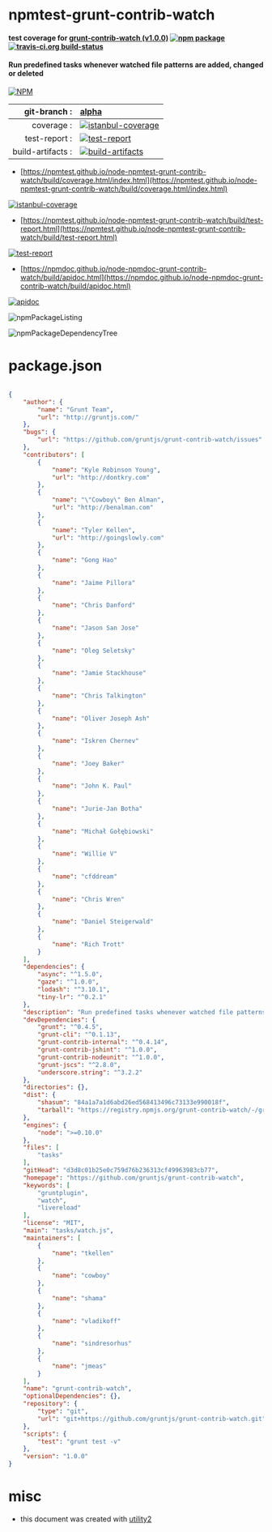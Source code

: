 # npmtest-grunt-contrib-watch

#### test coverage for  [grunt-contrib-watch (v1.0.0)](https://github.com/gruntjs/grunt-contrib-watch)  [![npm package](https://img.shields.io/npm/v/npmtest-grunt-contrib-watch.svg?style=flat-square)](https://www.npmjs.org/package/npmtest-grunt-contrib-watch) [![travis-ci.org build-status](https://api.travis-ci.org/npmtest/node-npmtest-grunt-contrib-watch.svg)](https://travis-ci.org/npmtest/node-npmtest-grunt-contrib-watch)

#### Run predefined tasks whenever watched file patterns are added, changed or deleted

[![NPM](https://nodei.co/npm/grunt-contrib-watch.png?downloads=true&downloadRank=true&stars=true)](https://www.npmjs.com/package/grunt-contrib-watch)

| git-branch : | [alpha](https://github.com/npmtest/node-npmtest-grunt-contrib-watch/tree/alpha)|
|--:|:--|
| coverage : | [![istanbul-coverage](https://npmtest.github.io/node-npmtest-grunt-contrib-watch/build/coverage.badge.svg)](https://npmtest.github.io/node-npmtest-grunt-contrib-watch/build/coverage.html/index.html)|
| test-report : | [![test-report](https://npmtest.github.io/node-npmtest-grunt-contrib-watch/build/test-report.badge.svg)](https://npmtest.github.io/node-npmtest-grunt-contrib-watch/build/test-report.html)|
| build-artifacts : | [![build-artifacts](https://npmtest.github.io/node-npmtest-grunt-contrib-watch/glyphicons_144_folder_open.png)](https://github.com/npmtest/node-npmtest-grunt-contrib-watch/tree/gh-pages/build)|

- [https://npmtest.github.io/node-npmtest-grunt-contrib-watch/build/coverage.html/index.html](https://npmtest.github.io/node-npmtest-grunt-contrib-watch/build/coverage.html/index.html)

[![istanbul-coverage](https://npmtest.github.io/node-npmtest-grunt-contrib-watch/build/screenCapture.buildCi.browser.%252Ftmp%252Fbuild%252Fcoverage.lib.html.png)](https://npmtest.github.io/node-npmtest-grunt-contrib-watch/build/coverage.html/index.html)

- [https://npmtest.github.io/node-npmtest-grunt-contrib-watch/build/test-report.html](https://npmtest.github.io/node-npmtest-grunt-contrib-watch/build/test-report.html)

[![test-report](https://npmtest.github.io/node-npmtest-grunt-contrib-watch/build/screenCapture.buildCi.browser.%252Ftmp%252Fbuild%252Ftest-report.html.png)](https://npmtest.github.io/node-npmtest-grunt-contrib-watch/build/test-report.html)

- [https://npmdoc.github.io/node-npmdoc-grunt-contrib-watch/build/apidoc.html](https://npmdoc.github.io/node-npmdoc-grunt-contrib-watch/build/apidoc.html)

[![apidoc](https://npmdoc.github.io/node-npmdoc-grunt-contrib-watch/build/screenCapture.buildCi.browser.%252Ftmp%252Fbuild%252Fapidoc.html.png)](https://npmdoc.github.io/node-npmdoc-grunt-contrib-watch/build/apidoc.html)

![npmPackageListing](https://npmtest.github.io/node-npmtest-grunt-contrib-watch/build/screenCapture.npmPackageListing.svg)

![npmPackageDependencyTree](https://npmtest.github.io/node-npmtest-grunt-contrib-watch/build/screenCapture.npmPackageDependencyTree.svg)



# package.json

```json

{
    "author": {
        "name": "Grunt Team",
        "url": "http://gruntjs.com/"
    },
    "bugs": {
        "url": "https://github.com/gruntjs/grunt-contrib-watch/issues"
    },
    "contributors": [
        {
            "name": "Kyle Robinson Young",
            "url": "http://dontkry.com"
        },
        {
            "name": "\"Cowboy\" Ben Alman",
            "url": "http://benalman.com"
        },
        {
            "name": "Tyler Kellen",
            "url": "http://goingslowly.com"
        },
        {
            "name": "Gong Hao"
        },
        {
            "name": "Jaime Pillora"
        },
        {
            "name": "Chris Danford"
        },
        {
            "name": "Jason San Jose"
        },
        {
            "name": "Oleg Seletsky"
        },
        {
            "name": "Jamie Stackhouse"
        },
        {
            "name": "Chris Talkington"
        },
        {
            "name": "Oliver Joseph Ash"
        },
        {
            "name": "Iskren Chernev"
        },
        {
            "name": "Joey Baker"
        },
        {
            "name": "John K. Paul"
        },
        {
            "name": "Jurie-Jan Botha"
        },
        {
            "name": "Michał Gołębiowski"
        },
        {
            "name": "Willie V"
        },
        {
            "name": "cfddream"
        },
        {
            "name": "Chris Wren"
        },
        {
            "name": "Daniel Steigerwald"
        },
        {
            "name": "Rich Trott"
        }
    ],
    "dependencies": {
        "async": "^1.5.0",
        "gaze": "^1.0.0",
        "lodash": "^3.10.1",
        "tiny-lr": "^0.2.1"
    },
    "description": "Run predefined tasks whenever watched file patterns are added, changed or deleted",
    "devDependencies": {
        "grunt": "^0.4.5",
        "grunt-cli": "^0.1.13",
        "grunt-contrib-internal": "^0.4.14",
        "grunt-contrib-jshint": "^1.0.0",
        "grunt-contrib-nodeunit": "^1.0.0",
        "grunt-jscs": "^2.8.0",
        "underscore.string": "^3.2.2"
    },
    "directories": {},
    "dist": {
        "shasum": "84a1a7a1d6abd26ed568413496c73133e990018f",
        "tarball": "https://registry.npmjs.org/grunt-contrib-watch/-/grunt-contrib-watch-1.0.0.tgz"
    },
    "engines": {
        "node": ">=0.10.0"
    },
    "files": [
        "tasks"
    ],
    "gitHead": "d3d8c01b25e0c759d76b236313cf49963983cb77",
    "homepage": "https://github.com/gruntjs/grunt-contrib-watch",
    "keywords": [
        "gruntplugin",
        "watch",
        "livereload"
    ],
    "license": "MIT",
    "main": "tasks/watch.js",
    "maintainers": [
        {
            "name": "tkellen"
        },
        {
            "name": "cowboy"
        },
        {
            "name": "shama"
        },
        {
            "name": "vladikoff"
        },
        {
            "name": "sindresorhus"
        },
        {
            "name": "jmeas"
        }
    ],
    "name": "grunt-contrib-watch",
    "optionalDependencies": {},
    "repository": {
        "type": "git",
        "url": "git+https://github.com/gruntjs/grunt-contrib-watch.git"
    },
    "scripts": {
        "test": "grunt test -v"
    },
    "version": "1.0.0"
}
```



# misc
- this document was created with [utility2](https://github.com/kaizhu256/node-utility2)
